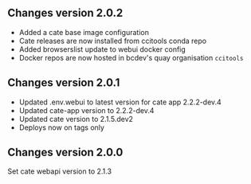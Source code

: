 ## Changes version 2.0.2

- Added a cate base image configuration
- Cate releases are now installed from ccitools conda repo
- Added browserslist update to webui docker config
- Docker repos are now hosted in bcdev's quay organisation `ccitools`

## Changes version 2.0.1

- Updated .env.webui to latest version for cate app 2.2.2-dev.4
- Updated cate-app version to 2.2.2-dev.4
- Updated cate version to 2.1.5.dev2
- Deploys now on tags only

## Changes version 2.0.0

Set cate webapi version to 2.1.3
